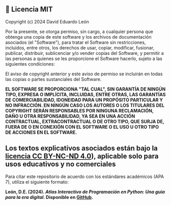 ## 📄 Licencia MIT

Copyright (c) 2024 David Eduardo León

Por la presente, se otorga permiso, sin cargo, a cualquier persona que obtenga una copia de este software y los archivos de documentación asociados (el "Software"), para tratar el Software sin restricciones, incluidos, entre otros, los derechos de usar, copiar, modificar, fusionar, publicar, distribuir, sublicenciar y/o vender copias del Software, y permitir a las personas a quienes se les proporcione el Software hacerlo, sujeto a las siguientes condiciones:

El aviso de copyright anterior y este aviso de permiso se incluirán en todas las copias o partes sustanciales del Software.

**EL SOFTWARE SE PROPORCIONA "TAL CUAL", SIN GARANTÍA DE NINGÚN TIPO, EXPRESA O IMPLÍCITA, INCLUIDAS, ENTRE OTRAS, LAS GARANTÍAS DE COMERCIABILIDAD, IDONEIDAD PARA UN PROPÓSITO PARTICULAR Y NO INFRACCIÓN. EN NINGÚN CASO LOS AUTORES O LOS TITULARES DEL COPYRIGHT SERÁN RESPONSABLES POR NINGUNA RECLAMACIÓN, DAÑO U OTRA RESPONSABILIDAD, YA SEA EN UNA ACCIÓN CONTRACTUAL, EXTRACONTRACTUAL O DE OTRO TIPO, QUE SURJA DE, FUERA DE O EN CONEXIÓN CON EL SOFTWARE O EL USO U OTRO TIPO DE ACCIONES EN EL SOFTWARE.**

Los textos explicativos asociados están bajo la [licencia CC BY-NC-ND 4.0](https://creativecommons.org/licenses/by-nc-nd/4.0/
)), aplicable solo para usos educativos y no comerciales
---

Para citar este repositorio de acuerdo con los estándares académicos (APA 7), utiliza el siguiente formato:

**León, D.E. (2024). *Atlas Interactivo de Programación en Python: Una guia para la era digital*. Disponible en [GitHub](https://github.com/eduardoleon9010/Atlas_interactivo_de_programacion_en_Python/blob/main/README.md).**
